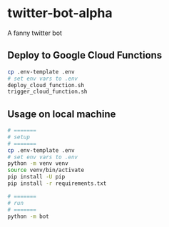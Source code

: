 # twitter-bot-alpha
A fanny twitter bot


## Deploy to Google Cloud Functions

```bash
cp .env-template .env
# set env vars to .env
deploy_cloud_function.sh
trigger_cloud_function.sh
```


## Usage on local machine

```bash
# =======
# setup
# =======
cp .env-template .env
# set env vars to .env
python -m venv venv
source venv/bin/activate
pip install -U pip
pip install -r requirements.txt

# =======
# run
# =======
python -m bot
```
